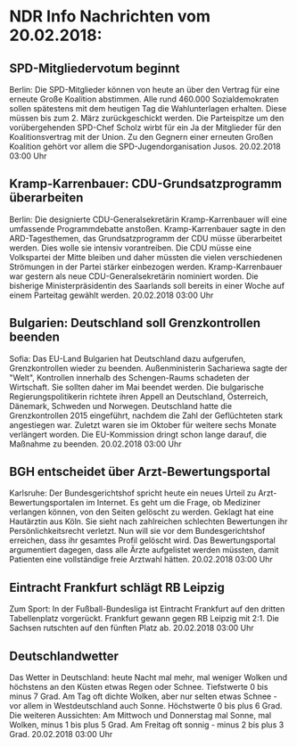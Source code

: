 # NDR Info Nachrichten vom 20.02.2018:


## SPD-Mitgliedervotum beginnt
Berlin: Die SPD-Mitglieder können von heute an über den Vertrag für eine erneute Große Koalition abstimmen. Alle rund 460.000 Sozialdemokraten sollen spätestens mit dem heutigen Tag die Wahlunterlagen erhalten. Diese müssen bis zum 2. März zurückgeschickt werden. Die Parteispitze um den vorübergehenden SPD-Chef Scholz wirbt für ein Ja der Mitglieder für den Koalitionsvertrag mit der Union. Zu den Gegnern einer erneuten Großen Koalition gehört vor allem die SPD-Jugendorganisation Jusos. 20.02.2018 03:00 Uhr 

## Kramp-Karrenbauer: CDU-Grundsatzprogramm überarbeiten
Berlin:	Die designierte CDU-Generalsekretärin Kramp-Karrenbauer will eine umfassende Programmdebatte anstoßen. Kramp-Karrenbauer sagte in den ARD-Tagesthemen, das Grundsatzprogramm der CDU müsse überarbeitet werden. Dies wolle sie intensiv vorantreiben. Die CDU müsse eine Volkspartei der Mitte bleiben und daher müssten die vielen verschiedenen Strömungen in der Partei stärker einbezogen werden. Kramp-Karrenbauer war gestern als neue CDU-Generalsekretärin nominiert worden. Die bisherige Ministerpräsidentin des Saarlands soll bereits in einer Woche auf einem Parteitag gewählt werden. 20.02.2018 03:00 Uhr 

## Bulgarien: Deutschland soll Grenzkontrollen beenden
Sofia:	Das EU-Land Bulgarien hat Deutschland dazu aufgerufen, Grenzkontrollen wieder zu beenden. Außenministerin Sachariewa sagte der "Welt", Kontrollen innerhalb des Schengen-Raums schadeten der Wirtschaft. Sie sollten daher im Mai beendet werden. Die bulgarische Regierungspolitikerin richtete ihren Appell an Deutschland, Österreich, Dänemark, Schweden und Norwegen. Deutschland hatte die Grenzkontrollen 2015 eingeführt, nachdem die Zahl der Geflüchteten stark angestiegen war. Zuletzt waren sie im Oktober für weitere sechs Monate verlängert worden. Die EU-Kommission dringt schon lange darauf, die Maßnahme zu beenden. 20.02.2018 03:00 Uhr 

## BGH entscheidet über Arzt-Bewertungsportal
Karlsruhe: Der Bundesgerichtshof spricht heute ein neues Urteil zu Arzt-Bewertungsportalen im Internet. Es geht um die Frage, ob Mediziner verlangen können, von den Seiten gelöscht zu werden. Geklagt hat eine Hautärztin aus Köln. Sie sieht nach zahlreichen schlechten Bewertungen ihr Persönlichkeitsrecht verletzt. Nun will sie vor dem Bundesgerichtshof erreichen, dass ihr gesamtes Profil gelöscht wird. Das Bewertungsportal argumentiert dagegen, dass alle Ärzte aufgelistet werden müssten, damit Patienten eine vollständige freie Arztwahl hätten. 20.02.2018 03:00 Uhr 

## Eintracht Frankfurt schlägt RB Leipzig
Zum Sport: In der Fußball-Bundesliga ist Eintracht Frankfurt auf den dritten Tabellenplatz vorgerückt. Frankfurt gewann gegen RB Leipzig mit 2:1. Die Sachsen rutschten auf den fünften Platz ab. 20.02.2018 03:00 Uhr 

## Deutschlandwetter
Das Wetter in Deutschland:
heute Nacht mal mehr, mal weniger Wolken und höchstens an den Küsten etwas Regen oder Schnee. Tiefstwerte 0 bis minus 7 Grad. Am Tag oft dichte Wolken, aber nur selten etwas Schnee - vor allem in Westdeutschland auch Sonne. Höchstwerte 0 bis plus 6 Grad. Die weiteren Aussichten: Am Mittwoch und Donnerstag mal Sonne, mal Wolken, minus 1 bis plus 5 Grad. Am Freitag oft sonnig - minus 2 bis plus 3 Grad. 20.02.2018 03:00 Uhr 

